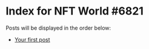 # Index for NFT World #6821
Posts will be displayed in the order below:

- [Your first post](./001-first.md)

